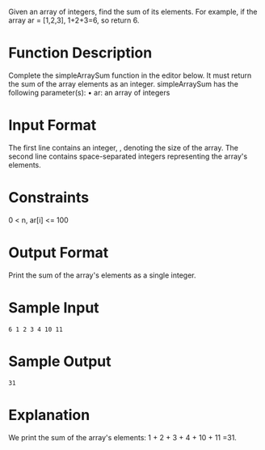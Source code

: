 Given an array of integers, find the sum of its elements.
For example, if the array ar = [1,2,3], 1+2+3=6, so return 6.
# Function Description #
Complete the simpleArraySum function in the editor below. It must return the sum of the array elements as an integer.
simpleArraySum has the following parameter(s):
•	ar: an array of integers
# Input Format #
The first line contains an integer, , denoting the size of the array. 
The second line contains  space-separated integers representing the array's elements.
# Constraints #
0 < n, ar[i] <= 100
# Output Format #
Print the sum of the array's elements as a single integer.
# Sample Input #
` 6
1 2 3 4 10 11 `
# Sample Output #
` 31 `
# Explanation #
We print the sum of the array's elements: 1 + 2 + 3 + 4 + 10 + 11 =31.

